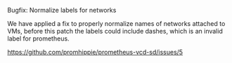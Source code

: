 Bugfix: Normalize labels for networks

We have applied a fix to properly normalize names of networks attached to VMs,
before this patch the labels could include dashes, which is an invalid label for
prometheus.

https://github.com/promhippie/prometheus-vcd-sd/issues/5
